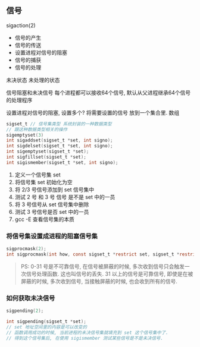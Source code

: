 
## 信号

sigaction(2)
- 信号的产生
- 信号的传送
- 设置进程对信号的阻塞
- 信号的捕获
- 信号的处理

未决状态 未处理的状态

信号阻塞和未决信号
每个进程都可以接收64个信号, 默认从父进程继承64个信号的处理程序

设置进程对信号的阻塞, 设置多个? 将需要设置的信号 放到一个集合里. 数组
```c
sigset_t // 信号集类型 系统封装的一种数据类型
// 跟这种数据类型相关的操作
sigemptyset(3)
int sigaddset(sigset_t *set, int signo);
int sigdelset(sigset_t *set, int signo);
int sigemptyset(sigset_t *set);
int sigfillset(sigset_t *set);
int sigismember(sigset_t *set, int signo);
```

1. 定义一个信号集 set
2. 将信号集 set 初始化为空
3. 将 2/3 号信号添加到 set 信号集中
4. 测试 2 号 和 3 号 信号 是不是 set 中的一员
5. 将 3 号信号从 set 信号集中删除
6. 测试 3 号信号是否 set 中的一员
7. gcc -E 查看信号集的本质



### 将信号集设置成进程的阻塞信号集
```c
sigprocmask(2);
int sigprocmask(int how, const sigset_t *restrict set, sigset_t *restrict oset);
```
> PS: 0-31 号是不可靠信号, 在信号被屏蔽的时候, 多次收到信号只会触发一次信号处理函数. 这也叫信号的丢失.
> 31 以上的信号是可靠信号, 即使是在被屏蔽的时候, 多次收到信号, 当接触屏蔽的时候, 也会收到所有的信号.

### 如何获取未决信号
```c
sigpending(2);

int sigpending(sigset_t *set);
// set 地址空间里的内容是可以改变的
// 函数调用成功的时候, 当前进程的未决信号集就填充到 set 这个信号集中了.
// 得到这个信号集后, 在使用 sigismember 测试某些信号是不是未决信号. 
```

